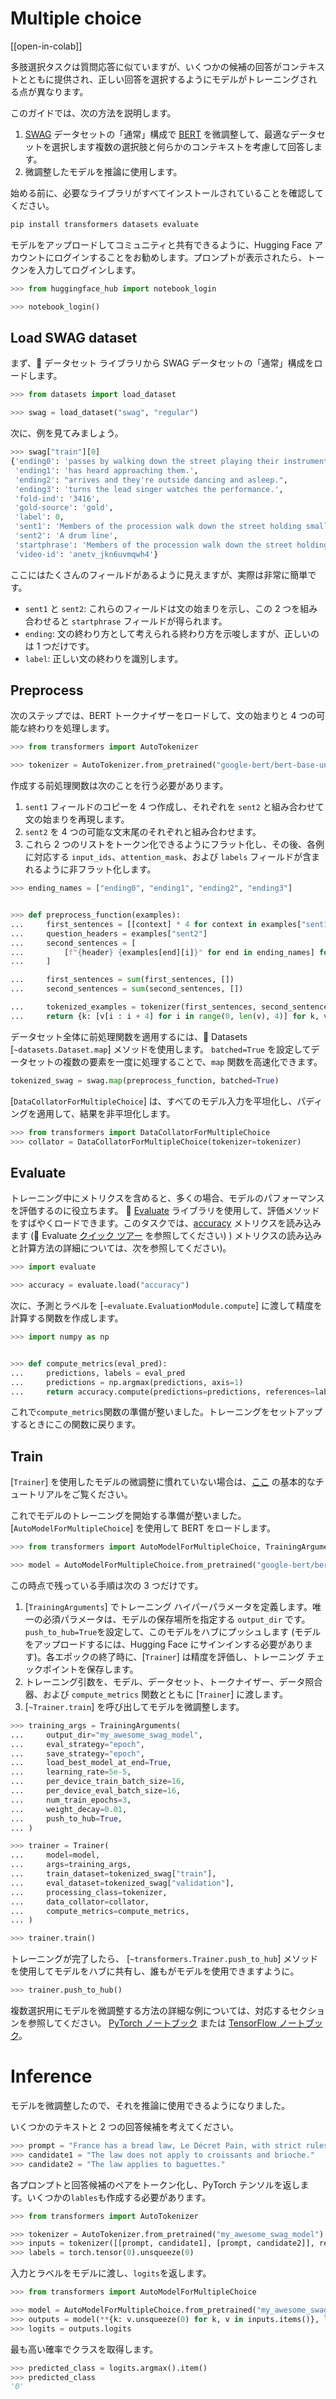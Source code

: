 <!--Copyright 2022 The HuggingFace Team. All rights reserved.

Licensed under the Apache License, Version 2.0 (the "License"); you may not use this file except in compliance with
the License. You may obtain a copy of the License at

http://www.apache.org/licenses/LICENSE-2.0

Unless required by applicable law or agreed to in writing, software distributed under the License is distributed on
an "AS IS" BASIS, WITHOUT WARRANTIES OR CONDITIONS OF ANY KIND, either express or implied. See the License for the
specific language governing permissions and limitations under the License.

⚠️ Note that this file is in Markdown but contain specific syntax for our doc-builder (similar to MDX) that may not be
rendered properly in your Markdown viewer.

-->

# Multiple choice

[[open-in-colab]]

多肢選択タスクは質問応答に似ていますが、いくつかの候補の回答がコンテキストとともに提供され、正しい回答を選択するようにモデルがトレーニングされる点が異なります。

このガイドでは、次の方法を説明します。

1. [SWAG](https://huggingface.co/datasets/swag) データセットの「通常」構成で [BERT](https://huggingface.co/google-bert/bert-base-uncased) を微調整して、最適なデータセットを選択します複数の選択肢と何らかのコンテキストを考慮して回答します。
2. 微調整したモデルを推論に使用します。

始める前に、必要なライブラリがすべてインストールされていることを確認してください。

```bash
pip install transformers datasets evaluate
```

モデルをアップロードしてコミュニティと共有できるように、Hugging Face アカウントにログインすることをお勧めします。プロンプトが表示されたら、トークンを入力してログインします。

```py
>>> from huggingface_hub import notebook_login

>>> notebook_login()
```

## Load SWAG dataset

まず、🤗 データセット ライブラリから SWAG データセットの「通常」構成をロードします。

```py
>>> from datasets import load_dataset

>>> swag = load_dataset("swag", "regular")
```

次に、例を見てみましょう。

```py
>>> swag["train"][0]
{'ending0': 'passes by walking down the street playing their instruments.',
 'ending1': 'has heard approaching them.',
 'ending2': "arrives and they're outside dancing and asleep.",
 'ending3': 'turns the lead singer watches the performance.',
 'fold-ind': '3416',
 'gold-source': 'gold',
 'label': 0,
 'sent1': 'Members of the procession walk down the street holding small horn brass instruments.',
 'sent2': 'A drum line',
 'startphrase': 'Members of the procession walk down the street holding small horn brass instruments. A drum line',
 'video-id': 'anetv_jkn6uvmqwh4'}
```

ここにはたくさんのフィールドがあるように見えますが、実際は非常に簡単です。

- `sent1` と `sent2`: これらのフィールドは文の始まりを示し、この 2 つを組み合わせると `startphrase` フィールドが得られます。
- `ending`: 文の終わり方として考えられる終わり方を示唆しますが、正しいのは 1 つだけです。
- `label`: 正しい文の終わりを識別します。

## Preprocess

次のステップでは、BERT トークナイザーをロードして、文の始まりと 4 つの可能な終わりを処理します。

```py
>>> from transformers import AutoTokenizer

>>> tokenizer = AutoTokenizer.from_pretrained("google-bert/bert-base-uncased")
```

作成する前処理関数は次のことを行う必要があります。

1. `sent1` フィールドのコピーを 4 つ作成し、それぞれを `sent2` と組み合わせて文の始まりを再現します。
2. `sent2` を 4 つの可能な文末尾のそれぞれと組み合わせます。
3. これら 2 つのリストをトークン化できるようにフラット化し、その後、各例に対応する `input_ids`、`attention_mask`、および `labels` フィールドが含まれるように非フラット化します。

```py
>>> ending_names = ["ending0", "ending1", "ending2", "ending3"]


>>> def preprocess_function(examples):
...     first_sentences = [[context] * 4 for context in examples["sent1"]]
...     question_headers = examples["sent2"]
...     second_sentences = [
...         [f"{header} {examples[end][i]}" for end in ending_names] for i, header in enumerate(question_headers)
...     ]

...     first_sentences = sum(first_sentences, [])
...     second_sentences = sum(second_sentences, [])

...     tokenized_examples = tokenizer(first_sentences, second_sentences, truncation=True)
...     return {k: [v[i : i + 4] for i in range(0, len(v), 4)] for k, v in tokenized_examples.items()}
```

データセット全体に前処理関数を適用するには、🤗 Datasets [`~datasets.Dataset.map`] メソッドを使用します。 `batched=True` を設定してデータセットの複数の要素を一度に処理することで、`map` 関数を高速化できます。


```py
tokenized_swag = swag.map(preprocess_function, batched=True)
```

[`DataCollatorForMultipleChoice`] は、すべてのモデル入力を平坦化し、パディングを適用して、結果を非平坦化します。
```py
>>> from transformers import DataCollatorForMultipleChoice
>>> collator = DataCollatorForMultipleChoice(tokenizer=tokenizer)
```

## Evaluate

トレーニング中にメトリクスを含めると、多くの場合、モデルのパフォーマンスを評価するのに役立ちます。 🤗 [Evaluate](https://huggingface.co/docs/evaluate/index) ライブラリを使用して、評価メソッドをすばやくロードできます。このタスクでは、[accuracy](https://huggingface.co/spaces/evaluate-metric/accuracy) メトリクスを読み込みます (🤗 Evaluate [クイック ツアー](https://huggingface.co/docs/evaluate/a_quick_tour) を参照してください) ) メトリクスの読み込みと計算方法の詳細については、次を参照してください)。

```py
>>> import evaluate

>>> accuracy = evaluate.load("accuracy")
```

次に、予測とラベルを [`~evaluate.EvaluationModule.compute`] に渡して精度を計算する関数を作成します。

```py
>>> import numpy as np


>>> def compute_metrics(eval_pred):
...     predictions, labels = eval_pred
...     predictions = np.argmax(predictions, axis=1)
...     return accuracy.compute(predictions=predictions, references=labels)
```

これで`compute_metrics`関数の準備が整いました。トレーニングをセットアップするときにこの関数に戻ります。

## Train

<Tip>

[`Trainer`] を使用したモデルの微調整に慣れていない場合は、[ここ](../training#train-with-pytorch-trainer) の基本的なチュートリアルをご覧ください。

</Tip>

これでモデルのトレーニングを開始する準備が整いました。 [`AutoModelForMultipleChoice`] を使用して BERT をロードします。

```py
>>> from transformers import AutoModelForMultipleChoice, TrainingArguments, Trainer

>>> model = AutoModelForMultipleChoice.from_pretrained("google-bert/bert-base-uncased")
```

この時点で残っている手順は次の 3 つだけです。

1. [`TrainingArguments`] でトレーニング ハイパーパラメータを定義します。唯一の必須パラメータは、モデルの保存場所を指定する `output_dir` です。 `push_to_hub=True`を設定して、このモデルをハブにプッシュします (モデルをアップロードするには、Hugging Face にサインインする必要があります)。各エポックの終了時に、[`Trainer`] は精度を評価し、トレーニング チェックポイントを保存します。
2. トレーニング引数を、モデル、データセット、トークナイザー、データ照合器、および `compute_metrics` 関数とともに [`Trainer`] に渡します。
3. [`~Trainer.train`] を呼び出してモデルを微調整します。

```py
>>> training_args = TrainingArguments(
...     output_dir="my_awesome_swag_model",
...     eval_strategy="epoch",
...     save_strategy="epoch",
...     load_best_model_at_end=True,
...     learning_rate=5e-5,
...     per_device_train_batch_size=16,
...     per_device_eval_batch_size=16,
...     num_train_epochs=3,
...     weight_decay=0.01,
...     push_to_hub=True,
... )

>>> trainer = Trainer(
...     model=model,
...     args=training_args,
...     train_dataset=tokenized_swag["train"],
...     eval_dataset=tokenized_swag["validation"],
...     processing_class=tokenizer,
...     data_collator=collator,
...     compute_metrics=compute_metrics,
... )

>>> trainer.train()
```

トレーニングが完了したら、 [`~transformers.Trainer.push_to_hub`] メソッドを使用してモデルをハブに共有し、誰もがモデルを使用できますように。

```py
>>> trainer.push_to_hub()
```


<Tip>

複数選択用にモデルを微調整する方法の詳細な例については、対応するセクションを参照してください。
[PyTorch ノートブック](https://colab.research.google.com/github/huggingface/notebooks/blob/main/examples/multiple_choice.ipynb)
または [TensorFlow ノートブック](https://colab.research.google.com/github/huggingface/notebooks/blob/main/examples/multiple_choice-tf.ipynb)。

</Tip>


# Inference

モデルを微調整したので、それを推論に使用できるようになりました。

いくつかのテキストと 2 つの回答候補を考えてください。

```py
>>> prompt = "France has a bread law, Le Décret Pain, with strict rules on what is allowed in a traditional baguette."
>>> candidate1 = "The law does not apply to croissants and brioche."
>>> candidate2 = "The law applies to baguettes."
```


各プロンプトと回答候補のペアをトークン化し、PyTorch テンソルを返します。いくつかの`lables`も作成する必要があります。

```py
>>> from transformers import AutoTokenizer

>>> tokenizer = AutoTokenizer.from_pretrained("my_awesome_swag_model")
>>> inputs = tokenizer([[prompt, candidate1], [prompt, candidate2]], return_tensors="pt", padding=True)
>>> labels = torch.tensor(0).unsqueeze(0)
```

入力とラベルをモデルに渡し、`logits`を返します。

```py
>>> from transformers import AutoModelForMultipleChoice

>>> model = AutoModelForMultipleChoice.from_pretrained("my_awesome_swag_model")
>>> outputs = model(**{k: v.unsqueeze(0) for k, v in inputs.items()}, labels=labels)
>>> logits = outputs.logits
```

最も高い確率でクラスを取得します。

```py
>>> predicted_class = logits.argmax().item()
>>> predicted_class
'0'
```
